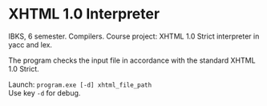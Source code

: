 # XHTML 1.0 Interpreter

IBKS, 6 semester. Compilers. Course project: XHTML 1.0 Strict interpreter in yacc and lex.

The program checks the input file in accordance with the standard XHTML 1.0 Strict.

Launch: `program.exe [-d] xhtml_file_path`  
Use key `-d` for debug.